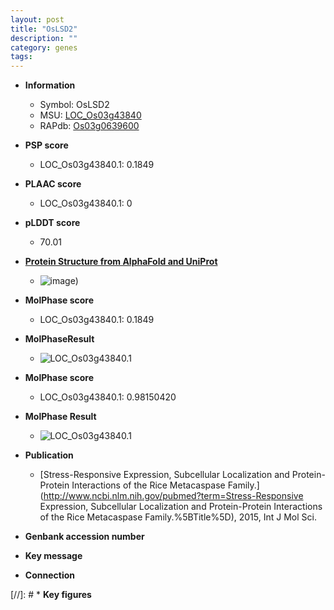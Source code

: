 ```yaml
---
layout: post
title: "OsLSD2"
description: ""
category: genes
tags: 
---
```


* **Information**  
    + Symbol: OsLSD2  
    + MSU: [LOC_Os03g43840](http://rice.plantbiology.msu.edu/cgi-bin/ORF_infopage.cgi?orf=LOC_Os03g43840)  
    + RAPdb: [Os03g0639600](http://rapdb.dna.affrc.go.jp/viewer/gbrowse_details/irgsp1?name=Os03g0639600)  

* **PSP score**  
    + LOC_Os03g43840.1: 0.1849 

* **PLAAC score**  
    + LOC_Os03g43840.1: 0 

* **pLDDT score**
    + 70.01

* **[Protein Structure from AlphaFold and UniProt](https://www.uniprot.org/uniprotkb/Q6ASS2/entry#structure)**
    + ![image](https://ricepsp.github.io/images/Q6/AF-Q6ASS2-F1.png))

* **MolPhase score**
    + LOC_Os03g43840.1: 0.1849

* **MolPhaseResult**
    + ![LOC_Os03g43840.1](https://ricepsp.github.io/pictures/LOC_Os03g/LOC_Os03g43840.1.png)

* **MolPhase score**
    + LOC_Os03g43840.1: 0.98150420

* **MolPhase Result**
    + ![LOC_Os03g43840.1](https://304243504.github.io/Pictures/LOC_Os03g/LOC_Os03g43840.1.png)

* **Publication**  
    + [Stress-Responsive Expression, Subcellular Localization and Protein-Protein Interactions of the Rice Metacaspase Family.](http://www.ncbi.nlm.nih.gov/pubmed?term=Stress-Responsive Expression, Subcellular Localization and Protein-Protein Interactions of the Rice Metacaspase Family.%5BTitle%5D), 2015, Int J Mol Sci.

* **Genbank accession number**  

* **Key message**  

* **Connection**  

[//]: # * **Key figures**  


